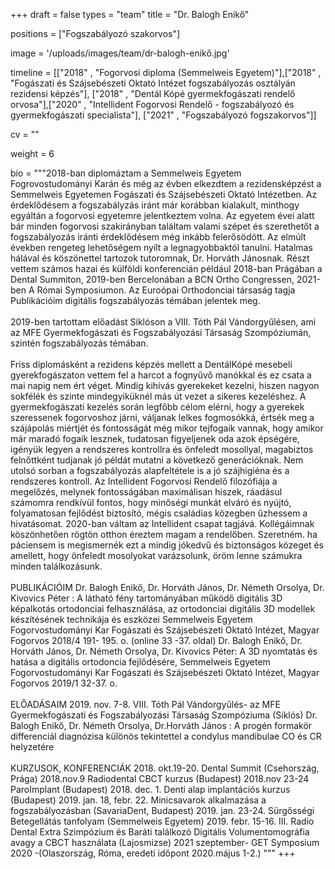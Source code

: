 +++
draft = false
types = "team"
title = "Dr. Balogh Enikő"

positions = ["Fogszabályozó szakorvos"]

image = '/uploads/images/team/dr-balogh-enikő.jpg'

timeline = [["2018" , "Fogorvosi diploma (Semmelweis Egyetem)"],["2018" , "Fogászati és Szájsebészeti Oktató Intézet fogszabályozás osztályán rezidensi képzés"], ["2018" , "Dentál Kópé gyermekfogászati rendelő orvosa"],["2020" , "Intellident Fogorvosi Rendelő - fogszabályozó és gyermekfogászati specialista"], ["2021" , "Fogszabályozó fogszakorvos"]]

cv = ""

weight = 6

bio =  """2018-ban diplomáztam a Semmelweis Egyetem Fogrovostudományi Karán és még az évben elkezdtem a rezidensképzést a Semmelweis Egyetemen Fogászati és Szájsebészeti Oktató Intézetben. Az érdeklődésem a fogszabályzás iránt már korábban kialakult, minthogy egyáltán a fogorvosi egyetemre jelentkeztem volna. Az egyetem évei alatt bár minden fogorvosi szakirányban találtam valami szépet és szerethetőt a fogszabályozás iránti érdeklődésem még inkább felerősödött.
Az elmúlt években rengeteg lehetőségem nyílt a legnagyobbaktól tanulni. Hatalmas hálával és köszönettel tartozok tutoromnak, Dr. Horváth Jánosnak. Részt vettem számos hazai és külföldi konferencián például 2018-ban Prágában a Dental Summiton, 2019-ben Bercelonában a BCN Ortho Congressen, 2021-ben A Római Symposiumon. Az Euroópai Orthodonciai társaság tagja  Publikációim digitális fogszabályozás témában jelentek meg.
 <br><br>
2019-ben tartottam előadást Siklóson a VIII. Tóth Pál Vándorgyűlésen, ami az MFE Gyermekfogászati és Fogszabályozási Társaság Szompóziumán, szintén fogszabályozás témában.
<br><br>
Friss diplomásként a rezidens képzés mellett a DentálKópé mesebeli gyerekfogászaton vettem fel a harcot a fognyűvő manókkal és ez csata a mai napig nem ért véget. Mindig kihívás gyerekeket kezelni, hiszen nagyon sokfélék és szinte mindegyiküknél más út vezet a sikeres kezeléshez. A gyermekfogászati kezelés során legfőbb célom elérni, hogy a gyerekek szeressenek fogorvoshoz járni, váljanak lelkes fogmosókká, értsék meg a szájápolás miértjét és fontosságát még mikor tejfogaik vannak, hogy amikor már maradó fogaik lesznek, tudatosan figyeljenek oda azok épségére, igényük legyen a rendszeres kontrollra és önfeledt mosollyal, magabiztos felnőttként tudjanak jó példát mutatni a következő generációknak.
Nem utolsó sorban a fogszabályozás alapfeltétele is a jó szájhigiéna és a rendszeres kontroll.
Az Intellident Fogorvosi Rendelő filozófiája a megelőzés, melynek fontosságában maximálisan hiszek, ráadásul számomra rendkívül fontos, hogy minőségi munkát elváró és nyújtó, folyamatosan fejlődést biztosító, mégis családias közegben űzhessem a hivatásomat. 2020-ban váltam az Intellident csapat tagjává. Kollégáimnak köszönhetően rögtön otthon éreztem magam a rendelőben. Szeretném. ha páciensem is megismernék ezt a mindig jókedvű és biztonságos közeget és amellett, hogy önfeledt mosolyokat varázsolunk, öröm lenne számukra minden találkozásunk.
<br><br>
PUBLIKÁCIÓIM
Dr. Balogh Enikő, Dr. Horváth János, Dr. Németh Orsolya, Dr. Kivovics Péter : A látható fény tartományában működő digitális 3D képalkotás ortodonciai felhasználása, az ortodonciai digitális 3D modellek készítésének technikája és eszközei Semmelweis Egyetem Fogorvostudományi Kar Fogászati és Szájsebészeti Oktató Intézet, Magyar Fogorvos 2018/4 191- 195. o. (online 33 -37. oldal) 
Dr. Balogh Enikő, Dr. Horváth János, Dr. Németh Orsolya, Dr. Kivovics Péter: A 3D nyomtatás és hatása a digitális ortodoncia fejlődésére, Semmelweis Egyetem Fogorvostudományi Kar Fogászati és Szájsebészeti Oktató Intézet, Magyar Fogorvos 2019/1 32-37. o. 
<br><br>
ELŐADÁSAIM
2019. nov. 7-8. VIII. Tóth Pál Vándorgyűlés- az MFE Gyermekfogászati és Fogszabályozási Társaság Szompóziuma (Siklós) 
Dr. Balogh Enikő, Dr. Németh Orsolya, Dr.Horváth János : A progén formakör differenciál diagnózisa különös tekintettel a condylus mandibulae CO és CR helyzetére 
<br><br>
KURZUSOK, KONFERENCIÁK
2018. okt.19-20. Dental Summit (Csehország, Prága) 
2018.nov.9 Radiodental CBCT kurzus (Budapest) 
2018.nov 23-24 ParoImplant (Budapest) 
2018. dec. 1. Denti alap implantációs kurzus (Budapest) 
2019. jan. 18, febr. 22. Minicsavarok alkalmazása a fogszabályozásban (SavariaDent, Budapest) 
2019. jan. 23-24. Sürgősségi Betegellátás tanfolyam (Semmelweis Egyetem) 
2019. febr. 15-16. III. Radio Dental Extra Szimpózium és Baráti találkozó Digitális Volumentomográfia avagy a CBCT használata (Lajosmizse)
2021 szeptember- GET Symposium 2020 -(Olaszország, Róma, eredeti időpont 2020.május 1-2.)
​"""
+++
